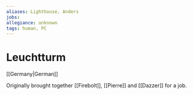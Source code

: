 ```yaml
---
aliases: Lighthouse, Anders
jobs:
allegiance: unknown
tags: human, PC
---
```

# Leuchtturm
[[Germany|German]]

Originally brought together [[Firebolt]], [[Pierre]] and [[Dazzer]] for a job.